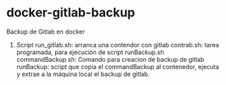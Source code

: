 # docker-gitlab-backup
Backup de Gitlab en docker
1. Script
    run_gitlab.sh: arranca una contendor con gitlab
    contrab.sh: tarea programada, para ejecución de script runBackup.sh
    commandBackup.sh: Comando para creacion de backup de gitlab
    runBackup: script que copia el commandBackup al contenedor, ejecuta y extrae a la máquina local el backup de gitlab.